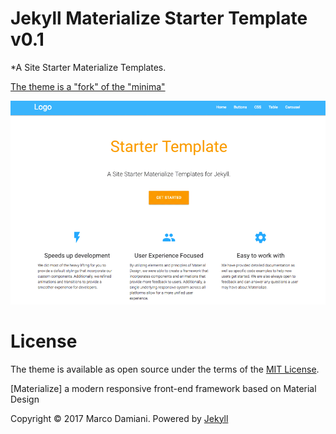 # Jekyll Materialize Starter Template v0.1

*A Site Starter Materialize Templates.

[The theme is a "fork" of the "minima"][1]

![minima theme preview](/screenshot.png)


# License

The theme is available as open source under the terms of the [MIT License][2].

[Materialize] a  modern responsive front-end framework based on Material Design

Copyright © 2017 Marco Damiani. Powered by <a href="http://jekyllrb.com">Jekyll</a>

[1]: https://github.com/jekyll/minima
[2]: https://opensource.org/licenses/MIT
[3]: http://materializecss.com/

